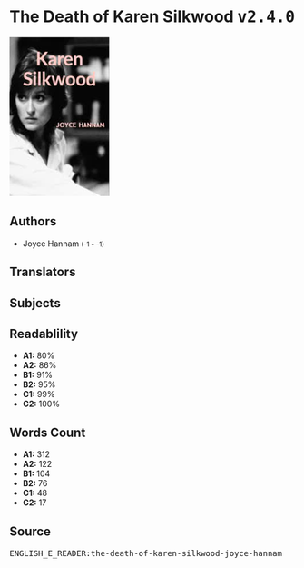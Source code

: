 # The Death of Karen Silkwood <kbd>v2.4.0</kbd>

![](./cover.medium.jpg "")

## Authors


 - Joyce Hannam <small>(-1 - -1)</small>

## Translators



## Subjects



## Readablility


 - **A1:** 80%
 - **A2:** 86%
 - **B1:** 91%
 - **B2:** 95%
 - **C1:** 99%
 - **C2:** 100%

## Words Count


 - **A1:** 312
 - **A2:** 122
 - **B1:** 104
 - **B2:** 76
 - **C1:** 48
 - **C2:** 17

## Source


<kbd>ENGLISH_E_READER:the-death-of-karen-silkwood-joyce-hannam</kbd>
